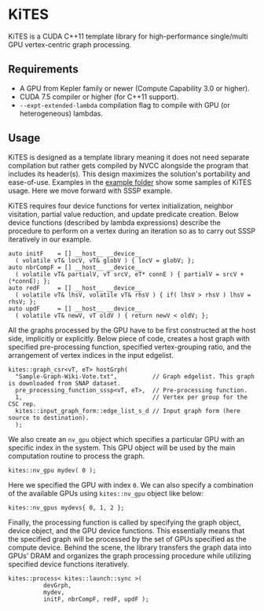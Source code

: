 # KiTES
KiTES is a CUDA C++11 template library for high-performance single/multi GPU vertex-centric graph processing.

Requirements
------------------
* A GPU from Kepler family or newer (Compute Capability 3.0 or higher).
* CUDA 7.5 compiler or higher (for C++11 support).
* `--expt-extended-lambda` compilation flag to compile with GPU (or heterogeneous) lambdas.

Usage
------------------
KiTES is designed as a template library meaning it does not need separate compilation but rather gets compiled by NVCC alongside the program that includes its header(s). This design maximizes the solution's portability and ease-of-use. Examples in the [example folder](https://github.com/farkhor/KiTES/tree/master/examples) show some samples of KiTES usage. Here we move forward with SSSP example.

KiTES requires four device functions for vertex initialization, neighbor visitation, partial value reduction, and update predicate creation. Below device functions (described by lambda expressions) describe the procedure to perform on a vertex during an iteration so as to carry out SSSP iteratively in our example.
```
auto initF    = [] __host__ __device__
  ( volatile vT& locV, vT& globV ) { locV = globV; };
auto nbrCompF = [] __host__ __device__
  ( volatile vT& partialV, vT srcV, eT* connE ) { partialV = srcV + (*connE); };
auto redF     = [] __host__ __device__
  ( volatile vT& lhsV, volatile vT& rhsV ) { if( lhsV > rhsV ) lhsV = rhsV; };
auto updF     = [] __host__ __device__
  ( volatile vT& newV, vT oldV ) { return newV < oldV; };
```
   
All the graphs processed by the GPU have to be first constructed at the host side, implicitly or explicitly. Below piece of code, creates a host graph with specified pre-processing function, specified vertex-grouping ratio, and the arrangement of vertex indices in the input edgelist.
```
kites::graph_csr<vT, eT> hostGrph(
  "Sample-Graph-Wiki-Vote.txt",          // Graph edgelist. This graph is downloaded from SNAP dataset.
  pre_processing_function_sssp<vT, eT>,  // Pre-processing function.
  1,                                     // Vertex per group for the CSC rep.
  kites::input_graph_form::edge_list_s_d // Input graph form (here source to destination).
  );
```

We also create an `nv_gpu` object which specifies a particular GPU with an specific index in the system. This GPU object will be used by the main computation routine to process the graph.
```
kites::nv_gpu mydev( 0 );
```
Here we specified the GPU with index `0`. We can also specify a combination of the available GPUs using `kites::nv_gpu` object like below:
```
kites::nv_gpus mydevs{ 0, 1, 2 };
```

Finally, the processing function is called by specifying the graph object, device object, and the GPU device functions. This essentially means that the specified graph will be processed by the set of GPUs specified as the compute device. Behind the scene, the library transfers the graph data into GPUs' DRAM and organizes the graph processing procedure while utilizing specified device functions iteratively.
```
kites::process< kites::launch::sync >(
          devGrph,
          mydev,
          initF, nbrCompF, redF, updF );
```
